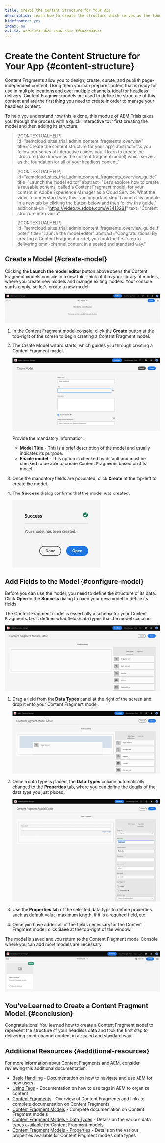 ```yaml
---
title: Create the Content Structure for Your App
description: Learn how to create the structure which serves as the foundation for all of your headless content using AEM's Content Fragment models.
hidefromtoc: yes
index: no
exl-id: ace9b9f3-8bc6-4a36-a51c-ff60cdd339ce
---
```


# Create the Content Structure for Your App {#content-structure}

Content Fragments allow you to design, create, curate, and publish page-independent content. Using them you can  prepare content that is ready for use in multiple locations and over multiple channels, ideal for headless delivery. Content Fragment models are used to define the structure of this content and are the first thing you need to create in order to manage your headless content.

To help you understand how this is done, this module of AEM Trials takes you through the process with a quick, interactive tour first creating the model and then adding its structure.

>[!CONTEXTUALHELP]
>id="aemcloud_sites_trial_admin_content_fragments_overview"
>title="Create the content structure for your app"
>abstract="As you follow our series of interactive guides you'll learn to create the structure (also known as the content fragment model) which serves as the foundation for all of your headless content."

>[!CONTEXTUALHELP]
>id="aemcloud_sites_trial_admin_content_fragments_overview_guide"
>title="Launch the model editor"
>abstract="Let's explore how to create a reusable schema, called a Content Fragment model, for your content in Adobe Experience Manager as a Cloud Service. What the video to understand why this is an important step. Launch this module in a new tab by clicking the button below and then follow this guide."
>additional-url="https://video.tv.adobe.com/v/3413261" text="Content structure intro video"

>[!CONTEXTUALHELP]
>id="aemcloud_sites_trial_admin_content_fragments_overview_guide_footer"
>title="Launch the model editor"
>abstract="Congratulations! By creating a Content Fragment model, you took the first step to delivering omni-channel content in a scaled and standard way."

## Create a Model {#create-model}

Clicking the **Launch the model editor** button above opens the Content Fragment models console in a new tab. Think of it as your library of models, where you create new models and manage exiting models. Your console starts empty, so let's create a new model!

![The Content Fragment model console](assets/content-structure/content-fragment-model-console.png)

1. In the Content Fragment model console, click the **Create** button at the top-right of the screen to begin creating a Content Fragment model.

1. The Create Model wizard starts, which guides you through creating a Content Fragment model. 

   ![Content Fragment model wizard](assets/content-structure/model-wizard.png)

   Provide the mandatory information.

   * **Model Title** - This is a brief description of the model and usually indicates its purpose.
   * **Enable model** - This option is checked by default and must be checked to be able to create Content Fragments based on this model.

1. Once the mandatory fields are populated, click **Create** at the top-left to create the model. 

1. The **Success** dialog confirms that the model was created.

   ![Success dialog for creating a new Content Fragment model](assets/content-structure/success.png)

## Add Fields to the Model {#configure-model}

Before you can use the model, you need to define the structure of its data. Click **Open** in the **Success** dialog to open your new model to define its fields

The Content Fragment model is essentially a schema for your Content Fragments. I.e. it defines what fields/data types that the model contains. 

![The Content Fragment model Editor](assets/content-structure/model-editor.png)

1. Drag a field from the **Data Types** panel at the right of the screen and drop it onto your Content Fragment model. 

   ![Add a data type](assets/content-structure/drop-fields.png)

1. Once a data type is placed, the **Data Types** column automatically changed to the **Properties** tab, where you can define the details of the data type you just placed.

   ![The Properties tab for the data field](assets/content-structure/data-type-properties.png)

1. Use the **Properties** tab of the selected data type to define properties such as default value, maximum length, if it is a required field, etc.

1. Once you have added all of the fields necessary for the Content Fragment model, click **Save** at the top-right of the window.

The model is saved and you return to the Content Fragment model Console where you can add more models are necessary.

![Module complete](assets/content-structure/content-fragment-model-console-populated.png)

## You've Learned to Create a Content Fragment Model. {#conclusion}

Congratulations! You learned how to create a Content Fragment model to represent the structure of your headless data and took the first step to delivering omni-channel content in a scaled and standard way.

## Additional Resources {#additional-resources}

For more information about Content Fragments and AEM, consider reviewing this additional documentation.

* [Basic Handling](/help/sites-cloud/authoring/getting-started/basic-handling.md) - Documentation on how to navigate and use AEM for new users
* [Using Tags](/help/sites-cloud/authoring/features/tags.md) - Documentation on how to use tags in AEM to organize content
* [Content Fragments](/help/assets/content-fragments/content-fragments.md) -  Overview of Content Fragments and links to complete documentation on Content Fragments
* [Content Fragment Models](/help/assets/content-fragments/content-fragments-models.md) - Complete documentation on Content Fragment models
* [Content Fragment Models - Data Types](/help/assets/content-fragments/content-fragments-models.md#data-types) - Details on the various data types available for Content Fragment models
* [Content Fragment Models - Properties](/help/assets/content-fragments/content-fragments-models.md#data-types) - Details on the various properties available for Content Fragment models data types
